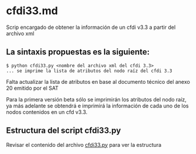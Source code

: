# cfdi33.md

Scrip encargado de obtener la información de un cfdi v3.3 a partir del archivo xml

## La sintaxis propuestas es la siguiente:
```
$ python cfdi33.py <nombre del archivo xml del cfdi 3.3>
... se imprime la lista de atributos del nodo raíz del cfdi 3.3
```
Falta actualizar la lista de atributos en base al documento técnico del anexo 20 emitido por el SAT

Para la primera versión beta sólo se imprimirán los atributos del nodo raíz, ya más adelante se obtendrá
e imprimirá la información de cada uno de los nodos contenidos en un cfd v3.3.

## Estructura del script cfdi33.py

Revisar el contenido del archivo [cfdi33.py](cfdi33.py) para ver la estructura
